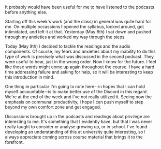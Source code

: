 It probably would have been useful for me to have listened to the podcasts before anything else.

Starting off this week's work (and the class) in general was quite hard for me. On multiple occassions I opened the syllabus, looked around, got intimidated, and left it at that. Yesterday (May 8th) I sat down and pushed through my anxieties and worked my way through the steps.

Today (May 9th) I decided to tackle the readings and the audio components. Of course, my fears and anxieties about my inability to do this type of work is precisely what was discussed in the second podcast. They were useful to hear, just in the wrong order. Now I know for the future. I feel like those words might come up again throughout the course. I have a hard time addressing failure and asking for help, so it will be interesting to keep this introduction in mind.

One thing in particular I'm going to note here--in hopes that I can hold myself accountable--is to make better use of the Discord in this regard. We're at the end of the week and I've not really utilized it. Seeing now the emphasis on communal productivity, I hope I can push myself to step beyond my own comfort zone and get engaged.

Discussions brought up in the podcasts and readings about privilege are interesting to me. It's something that I evidently have, but that I was never really taught to consider or analyse growing up, or in school. I've found developing an understanding of this at university quite interesting, so I always appreciate coming across course material that brings it to the forefront.
